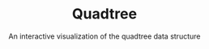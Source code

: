 ---
title: Quadtree
subtitle: An interactive visualization of the quadtree data structure
layout: default
modal-id: 3
img: quadtree.png
thumbnail: quadtree.png
alt: image-alt
livelink: https://th0r0nd0r.github.io/quadtree/
learnmore: https://github.com/th0r0nd0r/quadtree

description: 

---